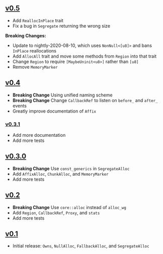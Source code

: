 ## [v0.5](https://docs.rs/alloc-compose/0.5)

- Add `ReallocInPlace` trait
- Fix a bug in `Segregate` returning the wrong size

**Breaking Changes:** 
- Update to nightly-2020-08-10, which uses `NonNull<[u8]>` and bans `InPlace` reallocations
- Add `AllocAll` trait and move some methods from `Region` into that trait
- Change `Region` to require `[MaybeUninit<u8>]` rather than `[u8]`
- Remove `MemoryMarker`

## [v0.4](https://docs.rs/alloc-compose/0.4)

- **Breaking Change** Using unified naming scheme
- **Breaking Change** Change `CallbackRef` to listen on `before_` and `after_` events
- Greatly improve documentation of `Affix`

### [v0.3.1](https://docs.rs/alloc-compose/0.3)

- Add more documentation
- Add more tests

## [v0.3.0](https://docs.rs/alloc-compose/0.3)

- **Breaking Change** Use `const_generics` in `SegregateAlloc`
- Add `AffixAlloc`, `ChunkAlloc`, and `MemoryMarker`
- Add more tests

## [v0.2](https://docs.rs/alloc-compose/0.2)

- **Breaking Change** Use `core::alloc` instead of `alloc_wg`
- Add `Region`, `CallbackRef`, `Proxy`, and `stats`
- Add more tests

## [v0.1](https://docs.rs/alloc-compose/0.1)

- Initial release: `Owns`, `NullAlloc`, `FallbackAlloc`, and `SegregateAlloc`
